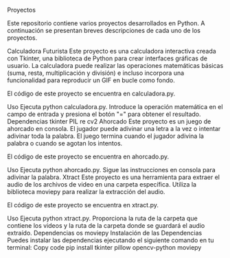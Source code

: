 Proyectos

Este repositorio contiene varios proyectos desarrollados en Python. A continuación se presentan breves descripciones de cada uno de los proyectos.

Calculadora Futurista
Este proyecto es una calculadora interactiva creada con Tkinter, una biblioteca de Python para crear interfaces gráficas de usuario. La calculadora puede realizar las operaciones matemáticas básicas (suma, resta, multiplicación y división) e incluso incorpora una funcionalidad para reproducir un GIF en bucle como fondo.

El código de este proyecto se encuentra en calculadora.py.

Uso
Ejecuta python calculadora.py.
Introduce la operación matemática en el campo de entrada y presiona el botón "=" para obtener el resultado.
Dependencias
tkinter
PIL
re
cv2
Ahorcado
Este proyecto es un juego de ahorcado en consola. El jugador puede adivinar una letra a la vez o intentar adivinar toda la palabra. El juego termina cuando el jugador adivina la palabra o cuando se agotan los intentos.

El código de este proyecto se encuentra en ahorcado.py.

Uso
Ejecuta python ahorcado.py.
Sigue las instrucciones en consola para adivinar la palabra.
Xtract
Este proyecto es una herramienta para extraer el audio de los archivos de video en una carpeta específica. Utiliza la biblioteca moviepy para realizar la extracción del audio.

El código de este proyecto se encuentra en xtract.py.

Uso
Ejecuta python xtract.py.
Proporciona la ruta de la carpeta que contiene los videos y la ruta de la carpeta donde se guardará el audio extraído.
Dependencias
os
moviepy
Instalación de las Dependencias
Puedes instalar las dependencias ejecutando el siguiente comando en tu terminal:
Copy code
pip install tkinter pillow opencv-python moviepy
